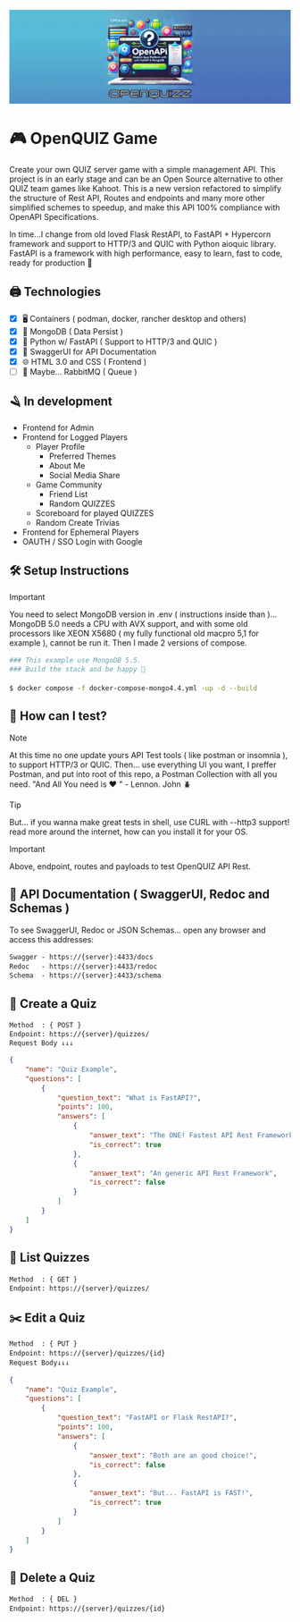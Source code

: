 ![Descrição da Imagem](banner.png)
# 🎮 OpenQUIZ Game
Create your own QUIZ server game with a simple management API. This project is in an early stage and can be an Open Source alternative to other QUIZ team games like Kahoot. This is a new version refactored to simplify the structure of Rest API, Routes and endpoints and many more other simplified schemes to speedup, and make this API 100% compliance with OpenAPI Specifications.

In time...I change from old loved Flask RestAPI, to FastAPI + Hypercorn framework and support to HTTP/3 and QUIC with Python aioquic library. FastAPI is a framework with high performance, easy to learn, fast to code, ready for production 🚀

## 🖨️ Technologies
- [x] 🖥️ Containers ( podman, docker, rancher desktop and others)
- [x] 💾 MongoDB ( Data Persist )
- [x] 🐍 Python w/ FastAPI ( Support to HTTP/3 and QUIC )
- [X] 📃 SwaggerUI for API Documentation
- [x] 🌐 HTML 3.0 and CSS ( Frontend )
- [ ] 🧪 Maybe... RabbitMQ ( Queue )

## 🪒 In development
- Frontend for Admin
- Frontend for Logged Players
  - Player Profile
    - Preferred Themes
    - About Me
    - Social Media Share
  - Game Community
    - Friend List
    - Random QUIZZES
  - Scoreboard for played QUIZZES
  - Random Create Trivias
- Frontend for Ephemeral Players
- OAUTH / SSO Login with Google

## 🛠️ Setup Instructions
>[!IMPORTANT]
> You need to select MongoDB version in .env ( instructions inside than )... MongoDB 5.0 needs a CPU with AVX support, and with some old processors like XEON X5680 ( my fully functional old macpro 5,1 for example ), cannot be run it. Then I made 2 versions of compose.

```bash
### This example use MongoDB 5.5.
### Build the stack and be happy 🎉

$ docker compose -f docker-compose-mongo4.4.yml -up -d --build
```

## 🧪 How can I test?
>[!NOTE]
>At this time no one update yours API Test tools ( like postman or insomnia ), to support HTTP/3 or QUIC. Then... use everything UI you want, I preffer Postman, and put into root of this repo, a Postman Collection with all you need. "And All You need is ❤️ " - Lennon. John 🪲

>[!TIP]
>But... if you wanna make great tests in shell, use CURL with --http3 support! read more around the internet, how can you install it for your OS.

>[!IMPORTANT]
>Above, endpoint, routes and payloads to test OpenQUIZ API Rest.

## 📃  API Documentation ( SwaggerUI, Redoc and Schemas )
To see SwaggerUI, Redoc or JSON Schemas... open any browser and access this addresses:
```html
Swagger - https://{server}:4433/docs
Redoc   - https://{server}:4433/redoc
Schema  - https://{server}:4433/schema
```
## 🎲 Create a Quiz
```
Method  : { POST }
Endpoint: https://{server}/quizzes/
Request Body ↓↓↓
```
```json
{
    "name": "Quiz Example",
    "questions": [
        {
            "question_text": "What is FastAPI?",
            "points": 100,
            "answers": [
                {
                    "answer_text": "The ONE! Fastest API Rest Framework",
                    "is_correct": true
                },
                {
                    "answer_text": "An generic API Rest Framework",
                    "is_correct": false
                }
            ]
        }
    ]
}
```

## 🔎 List Quizzes
```txt
Method  : { GET }
Endpoint: https://{server}/quizzes/
```

## ✂️ Edit a Quiz
```txt
Method  : { PUT }
Endpoint: https://{server}/quizzes/{id}
Request Body↓↓↓
```
```json
{
    "name": "Quiz Example",
    "questions": [
        {
            "question_text": "FastAPI or Flask RestAPI?",
            "points": 100,
            "answers": [
                {
                    "answer_text": "Both are an good choice!",
                    "is_correct": false
                },
                {
                    "answer_text": "But... FastAPI is FAST!",
                    "is_correct": true
                }
            ]
        }
    ]
}
  ```

## 🧨 Delete a Quiz
```txt
Method  : { DEL }
Endpoint: https://{server}/quizzes/{id}
```